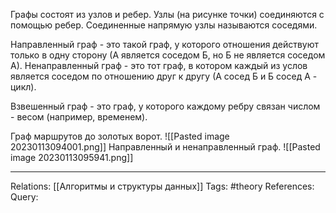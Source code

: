 Графы состоят из узлов и ребер. Узлы (на рисунке точки) соединяются с помощью ребер. Соединенные напрямую узлы называются соседями. 

Направленный граф - это такой граф, у которого отношения действуют только в одну сторону (А является соседом Б, но Б не является соседом А). 
Ненаправленный граф - это тот граф, в котором каждый из услов является соседом по отношению друг к другу (А сосед Б и Б сосед А - цикл). 

Взвешенный граф - это граф, у которого каждому ребру связан числом - весом (например, временем). 

Граф маршрутов до золотых ворот. 
![[Pasted image 20230113094001.png]]
Направленный и ненаправленный граф. 
![[Pasted image 20230113095941.png]]

___
Relations: [[Алгоритмы и структуры данных]] 
Tags: #theory 
References: 
Query: 